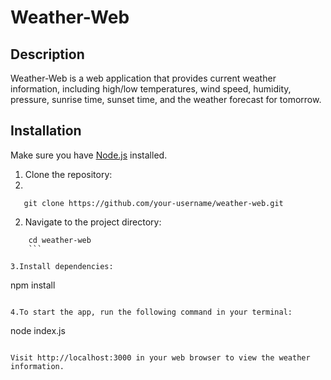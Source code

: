 # Weather-Web

## Description

Weather-Web is a web application that provides current weather information, including high/low temperatures, wind speed, humidity, pressure, sunrise time, sunset time, and the weather forecast for tomorrow.

## Installation

Make sure you have [Node.js](https://nodejs.org/) installed.

1. Clone the repository:
2. 
```
   git clone https://github.com/your-username/weather-web.git
```

2. Navigate to the project directory:

```
    cd weather-web
    ```

3.Install dependencies:

```
   npm install
```
   
4.To start the app, run the following command in your terminal:

   ```
   node index.js
   ```

Visit http://localhost:3000 in your web browser to view the weather information.

